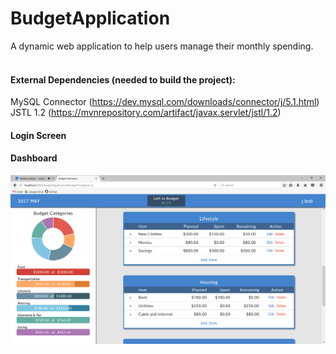 # BudgetApplication
A dynamic web application to help users manage their monthly spending.
<br/><br/>

#### External Dependencies (needed to build the project):
MySQL Connector (https://dev.mysql.com/downloads/connector/j/5.1.html) <br/>
JSTL 1.2 (https://mvnrepository.com/artifact/javax.servlet/jstl/1.2)

#### Login Screen

#### Dashboard
![alt text](https://github.com/mcarbaugh/BudgetApplication/blob/master/screenshots/budget_summary_2017_05_01.png?raw=true)
